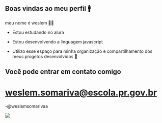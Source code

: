 ## Boas vindas ao meu perfil 🚹
 meu nome é weslem 👨‍🦱

 - Estou estudando no alura

 - Estou desenvolvendo a linguagem javascript

 - Utilizo esse espaço para minha organização e compartilhamento dos meus progetos desenvolvidos 🏃

## Vocẽ pode entrar em contato comigo

# weslem.somariva@escola.pr.gov.br

-@weslemsomarivaa

![](https://media.tenor.com/MCBkr6dWLkUAAAAM/corinthians-rodrigo-garro.gif)
